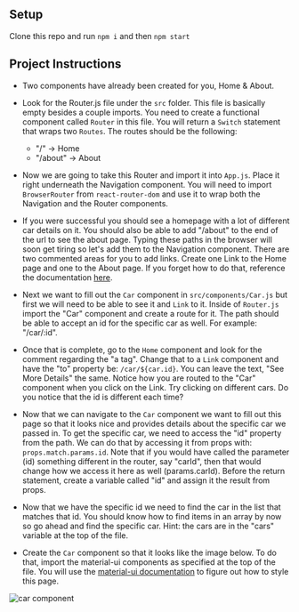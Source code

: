 ## Setup

Clone this repo and run `npm i` and then `npm start`

## Project Instructions

* Two components have already been created for you, Home & About.

* Look for the Router.js file under the `src` folder. This file is basically empty besides a couple imports. You need to create a functional component called `Router` in this file. You will return a `Switch` statement that wraps two `Routes`. The routes should be the following:
    * "/" -> Home
    * "/about" -> About

* Now we are going to take this Router and import it into `App.js`. Place it right underneath the Navigation component. You will need to import `BrowserRouter` from `react-router-dom` and use it to wrap both the Navigation and the Router components.

* If you were successful you should see a homepage with a lot of different car details on it. You should also be able to add "/about" to the end of the url to see the about page. Typing these paths in the browser will soon get tiring so let's add them to the Navigation component. There are two commented areas for you to add links. Create one Link to the Home page and one to the About page. If you forget how to do that, reference the documentation [here](https://reacttraining.com/react-router/web/api/Link).

* Next we want to fill out the `Car` component in `src/components/Car.js` but first we will need to be able to see it and `Link` to it. Inside of `Router.js` import the "Car" component and create a route for it. The path should be able to accept an id for the specific car as well. For example: "/car/:id".

* Once that is complete, go to the `Home` component and look for the comment regarding the "a tag". Change that to a `Link` component and have the "to" property be: `/car/${car.id}`. You can leave the text, "See More Details" the same. Notice how you are routed to the "Car" component when you click on the Link. Try clicking on different cars. Do you notice that the id is different each time?

* Now that we can navigate to the `Car` component we want to fill out this page so that it looks nice and provides details about the specific car we passed in. To get the specific car, we need to access the "id" property from the path. We can do that by accessing it from props with: `props.match.params.id`. Note that if you would have called the parameter (id) something different in the router, say "carId", then that would change how we access it here as well (params.carId). Before the return statement, create a variable called "id" and assign it the result from props. 

* Now that we have the specific id we need to find the car in the list that matches that id. You should know how to find items in an array by now so go ahead and find the specific car. Hint: the cars are in the "cars" variable at the top of the file.

* Create the `Car` component so that it looks like the image below. To do that, import the material-ui components as specified at the top of the file. You will use the [material-ui documentation](https://material-ui.com/components) to figure out how to style this page.

![car component](./img/411_wk4_car_component.png)
